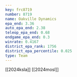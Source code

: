```yaml
---
key: frc8719
number: 8719
name: Oakville Dynamics
epa_end: 3.36
auto_epa_end: 2.38
teleop_epa_end: 0.68
endgame_epa_end: 0.3
winrate: 0.4167
district_epa_rank: 1756
district_epa_percentile: 0.025
type: Team
---
```

[[2024ksla]]
[[2024mosl]]

